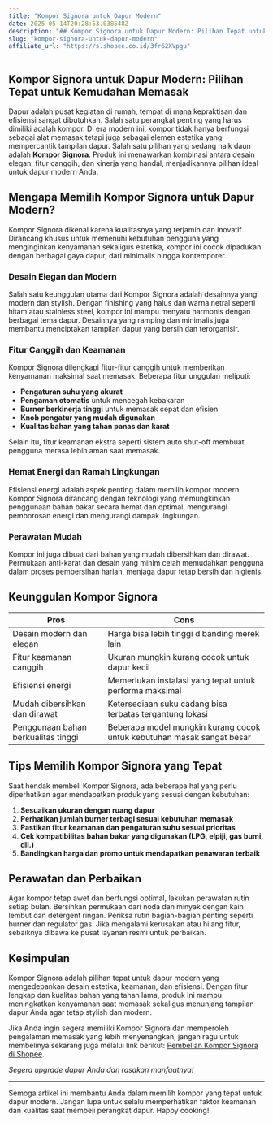 ```yaml
---
title: "Kompor Signora untuk Dapur Modern"
date: 2025-05-14T20:28:53.038548Z
description: "## Kompor Signora untuk Dapur Modern: Pilihan Tepat untuk Kemudahan Memasak..."
slug: "kompor-signora-untuk-dapur-modern"
affiliate_url: "https://s.shopee.co.id/3fr62XVpgu"
---
```

## Kompor Signora untuk Dapur Modern: Pilihan Tepat untuk Kemudahan Memasak

Dapur adalah pusat kegiatan di rumah, tempat di mana kepraktisan dan efisiensi sangat dibutuhkan. Salah satu perangkat penting yang harus dimiliki adalah kompor. Di era modern ini, kompor tidak hanya berfungsi sebagai alat memasak tetapi juga sebagai elemen estetika yang mempercantik tampilan dapur. Salah satu pilihan yang sedang naik daun adalah **Kompor Signora**. Produk ini menawarkan kombinasi antara desain elegan, fitur canggih, dan kinerja yang handal, menjadikannya pilihan ideal untuk dapur modern Anda.

## Mengapa Memilih Kompor Signora untuk Dapur Modern?

Kompor Signora dikenal karena kualitasnya yang terjamin dan inovatif. Dirancang khusus untuk memenuhi kebutuhan pengguna yang menginginkan kenyamanan sekaligus estetika, kompor ini cocok dipadukan dengan berbagai gaya dapur, dari minimalis hingga kontemporer.

### Desain Elegan dan Modern

Salah satu keunggulan utama dari Kompor Signora adalah desainnya yang modern dan stylish. Dengan finishing yang halus dan warna netral seperti hitam atau stainless steel, kompor ini mampu menyatu harmonis dengan berbagai tema dapur. Desainnya yang ramping dan minimalis juga membantu menciptakan tampilan dapur yang bersih dan terorganisir.

### Fitur Canggih dan Keamanan

Kompor Signora dilengkapi fitur-fitur canggih untuk memberikan kenyamanan maksimal saat memasak. Beberapa fitur unggulan meliputi:

- **Pengaturan suhu yang akurat**  
- **Pengaman otomatis** untuk mencegah kebakaran  
- **Burner berkinerja tinggi** untuk memasak cepat dan efisien  
- **Knob pengatur yang mudah digunakan**  
- **Kualitas bahan yang tahan panas dan karat**

Selain itu, fitur keamanan ekstra seperti sistem auto shut-off membuat pengguna merasa lebih aman saat memasak.

### Hemat Energi dan Ramah Lingkungan

Efisiensi energi adalah aspek penting dalam memilih kompor modern. Kompor Signora dirancang dengan teknologi yang memungkinkan penggunaan bahan bakar secara hemat dan optimal, mengurangi pemborosan energi dan mengurangi dampak lingkungan.

### Perawatan Mudah

Kompor ini juga dibuat dari bahan yang mudah dibersihkan dan dirawat. Permukaan anti-karat dan desain yang minim celah memudahkan pengguna dalam proses pembersihan harian, menjaga dapur tetap bersih dan higienis.

## Keunggulan Kompor Signora

| **Pros** | **Cons** |
|------------|------------|
| Desain modern dan elegan | Harga bisa lebih tinggi dibanding merek lain |
| Fitur keamanan canggih | Ukuran mungkin kurang cocok untuk dapur kecil |
| Efisiensi energi | Memerlukan instalasi yang tepat untuk performa maksimal |
| Mudah dibersihkan dan dirawat | Ketersediaan suku cadang bisa terbatas tergantung lokasi |
| Penggunaan bahan berkualitas tinggi | Beberapa model mungkin kurang cocok untuk kebutuhan masak sangat besar |

## Tips Memilih Kompor Signora yang Tepat

Saat hendak membeli Kompor Signora, ada beberapa hal yang perlu diperhatikan agar mendapatkan produk yang sesuai dengan kebutuhan:

1. **Sesuaikan ukuran dengan ruang dapur**  
2. **Perhatikan jumlah burner terbagi sesuai kebutuhan memasak**  
3. **Pastikan fitur keamanan dan pengaturan suhu sesuai prioritas**  
4. **Cek kompatibilitas bahan bakar yang digunakan (LPG, elpiji, gas bumi, dll.)**  
5. **Bandingkan harga dan promo untuk mendapatkan penawaran terbaik**

## Perawatan dan Perbaikan

Agar kompor tetap awet dan berfungsi optimal, lakukan perawatan rutin setiap bulan. Bersihkan permukaan dari noda dan minyak dengan kain lembut dan detergent ringan. Periksa rutin bagian-bagian penting seperti burner dan regulator gas. Jika mengalami kerusakan atau hilang fitur, sebaiknya dibawa ke pusat layanan resmi untuk perbaikan.

## Kesimpulan

Kompor Signora adalah pilihan tepat untuk dapur modern yang mengedepankan desain estetika, keamanan, dan efisiensi. Dengan fitur lengkap dan kualitas bahan yang tahan lama, produk ini mampu meningkatkan kenyamanan saat memasak sekaligus menunjang tampilan dapur Anda agar tetap stylish dan modern.

Jika Anda ingin segera memiliki Kompor Signora dan memperoleh pengalaman memasak yang lebih menyenangkan, jangan ragu untuk membelinya sekarang juga melalui link berikut: [Pembelian Kompor Signora di Shopee](https://s.shopee.co.id/3fr62XVpgu).

*Segera upgrade dapur Anda dan rasakan manfaatnya!*

---

Semoga artikel ini membantu Anda dalam memilih kompor yang tepat untuk dapur modern. Jangan lupa untuk selalu memperhatikan faktor keamanan dan kualitas saat membeli perangkat dapur. Happy cooking!